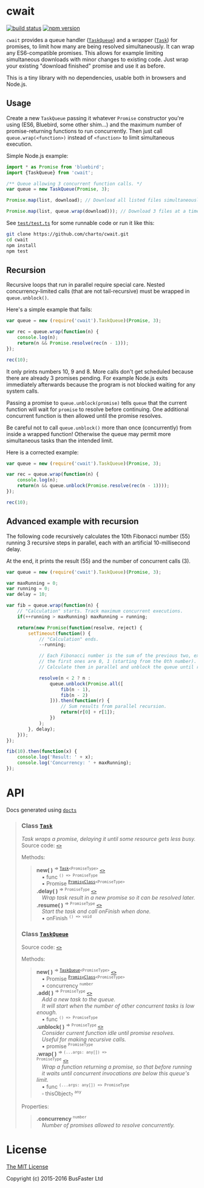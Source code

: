 cwait
=====

[![build status](https://travis-ci.org/charto/cwait.svg?branch=master)](http://travis-ci.org/charto/cwait)
[![npm version](https://img.shields.io/npm/v/cwait.svg)](https://www.npmjs.com/package/cwait)

`cwait` provides a queue handler ([`TaskQueue`](#api-TaskQueue)) and a wrapper ([`Task`](#api-Task)) for promises,
to limit how many are being resolved simultaneously. It can wrap any ES6-compatible promises.
This allows for example limiting simultaneous downloads with minor changes to existing code.
Just wrap your existing "download finished" promise and use it as before.

This is a tiny library with no dependencies, usable both in browsers and Node.js.

Usage
-----

Create a new `TaskQueue` passing it whatever `Promise` constructor you're using (ES6, Bluebird, some other shim...)
and the maximum number of promise-returning functions to run concurrently.
Then just call `queue.wrap(<function>)` instead of `<function>` to limit simultaneous execution.

Simple Node.js example:

```TypeScript
import * as Promise from 'bluebird';
import {TaskQueue} from 'cwait';

/** Queue allowing 3 concurrent function calls. */
var queue = new TaskQueue(Promise, 3);

Promise.map(list, download); // Download all listed files simultaneously.

Promise.map(list, queue.wrap(download))); // Download 3 files at a time.
```

See [`test/test.ts`](test/test.ts) for some runnable code or run it like this:

```sh
git clone https://github.com/charto/cwait.git
cd cwait
npm install
npm test
```

Recursion
---------

Recursive loops that run in parallel require special care.
Nested concurrency-limited calls (that are not tail-recursive) must be wrapped in `queue.unblock()`.

Here's a simple example that fails:

```JavaScript
var queue = new (require('cwait').TaskQueue)(Promise, 3);

var rec = queue.wrap(function(n) {
    console.log(n);
    return(n && Promise.resolve(rec(n - 1)));
});

rec(10);
```

It only prints numbers 10, 9 and 8.
More calls don't get scheduled because there are already 3 promises pending.
For example Node.js exits immediately afterwards because the program is not blocked waiting for any system calls.

Passing a promise to `queue.unblock(promise)` tells `queue` that
the current function will wait for `promise` to resolve before continuing.
One additional concurrent function is then allowed until the promise resolves.

Be careful not to call `queue.unblock()` more than once (concurrently) from inside a wrapped function!
Otherwise the queue may permit more simultaneous tasks than the intended limit.

Here is a corrected example:

```JavaScript
var queue = new (require('cwait').TaskQueue)(Promise, 3);

var rec = queue.wrap(function(n) {
    console.log(n);
    return(n && queue.unblock(Promise.resolve(rec(n - 1))));
});

rec(10);
```

Advanced example with recursion
-------------------------------

The following code recursively calculates the 10th Fibonacci number (55)
running 3 recursive steps in parallel, each with an artificial 10-millisecond delay.

At the end, it prints the result (55) and the number of concurrent calls (3).

```JavaScript
var queue = new (require('cwait').TaskQueue)(Promise, 3);

var maxRunning = 0;
var running = 0;
var delay = 10;

var fib = queue.wrap(function(n) {
	// "Calculation" starts. Track maximum concurrent executions.
    if(++running > maxRunning) maxRunning = running;

    return(new Promise(function(resolve, reject) {
        setTimeout(function() {
			// "Calculation" ends.
            --running;

			// Each Fibonacci number is the sum of the previous two, except
			// the first ones are 0, 1 (starting from the 0th number).
			// Calculate them in parallel and unblock the queue until ready.

            resolve(n < 2 ? n :
                queue.unblock(Promise.all([
                    fib(n - 1),
                    fib(n - 2)
                ])).then(function(r) {
					// Sum results from parallel recursion.
                    return(r[0] + r[1]);
                })
            );
        }, delay);
    }));
});

fib(10).then(function(x) {
    console.log('Result: ' + x);
    console.log('Concurrency: ' + maxRunning);
});
```

API
===
Docs generated using [`docts`](https://github.com/charto/docts)


>
> <a name="api-Task"></a>
> ### Class [`Task`](#api-Task)
> <em>Task wraps a promise, delaying it until some resource gets less busy.</em>  
> Source code: [`<>`](http://github.com/charto/cwait/blob/bcc3b2b/src/Task.ts#L49-L80)  
>  
> Methods:  
> > **new( )** <sup>&rArr; <code>[Task](#api-Task)&lt;PromiseType&gt;</code></sup> [`<>`](http://github.com/charto/cwait/blob/bcc3b2b/src/Task.ts#L50-L53)  
> > &emsp;&#x25aa; func <sup><code>() =&gt; PromiseType</code></sup>  
> > &emsp;&#x25aa; Promise <sup><code>[PromisyClass](#api-PromisyClass)&lt;PromiseType&gt;</code></sup>  
> > **.delay( )** <sup>&rArr; <code>PromiseType</code></sup> [`<>`](http://github.com/charto/cwait/blob/bcc3b2b/src/Task.ts#L57-L66)  
> > &emsp;<em>Wrap task result in a new promise so it can be resolved later.</em>  
> > **.resume( )** <sup>&rArr; <code>PromiseType</code></sup> [`<>`](http://github.com/charto/cwait/blob/bcc3b2b/src/Task.ts#L70-L72)  
> > &emsp;<em>Start the task and call onFinish when done.</em>  
> > &emsp;&#x25aa; onFinish <sup><code>() =&gt; void</code></sup>  
>
> <a name="api-TaskQueue"></a>
> ### Class [`TaskQueue`](#api-TaskQueue)
> Source code: [`<>`](http://github.com/charto/cwait/blob/c57c0fd/src/TaskQueue.ts#L6-L75)  
>  
> Methods:  
> > **new( )** <sup>&rArr; <code>[TaskQueue](#api-TaskQueue)&lt;PromiseType&gt;</code></sup> [`<>`](http://github.com/charto/cwait/blob/c57c0fd/src/TaskQueue.ts#L7-L11)  
> > &emsp;&#x25aa; Promise <sup><code>[PromisyClass](#api-PromisyClass)&lt;PromiseType&gt;</code></sup>  
> > &emsp;&#x25aa; concurrency <sup><code>number</code></sup>  
> > **.add( )** <sup>&rArr; <code>PromiseType</code></sup> [`<>`](http://github.com/charto/cwait/blob/c57c0fd/src/TaskQueue.ts#L16-L33)  
> > &emsp;<em>Add a new task to the queue.</em>  
> > &emsp;<em>It will start when the number of other concurrent tasks is low enough.</em>  
> > &emsp;&#x25aa; func <sup><code>() =&gt; PromiseType</code></sup>  
> > **.unblock( )** <sup>&rArr; <code>PromiseType</code></sup> [`<>`](http://github.com/charto/cwait/blob/c57c0fd/src/TaskQueue.ts#L38-L46)  
> > &emsp;<em>Consider current function idle until promise resolves.</em>  
> > &emsp;<em>Useful for making recursive calls.</em>  
> > &emsp;&#x25aa; promise <sup><code>PromiseType</code></sup>  
> > **.wrap( )** <sup>&rArr; <code>(...args: any[]) =&gt; PromiseType</code></sup> [`<>`](http://github.com/charto/cwait/blob/c57c0fd/src/TaskQueue.ts#L51-L53)  
> > &emsp;<em>Wrap a function returning a promise, so that before running</em>  
> > &emsp;<em>it waits until concurrent invocations are below this queue's limit.</em>  
> > &emsp;&#x25aa; func <sup><code>(...args: any[]) =&gt; PromiseType</code></sup>  
> > &emsp;&#x25ab; thisObject<sub>?</sub> <sup><code>any</code></sup>  
>  
> Properties:  
> > **.concurrency** <sup><code>number</code></sup>  
> > &emsp;<em>Number of promises allowed to resolve concurrently.</em>  

License
=======

[The MIT License](https://raw.githubusercontent.com/charto/cwait/master/LICENSE)

Copyright (c) 2015-2016 BusFaster Ltd
